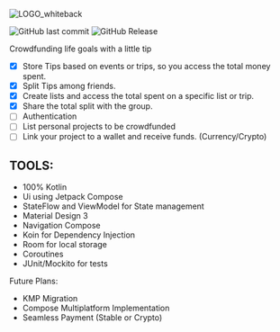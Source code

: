 
![LOGO_whiteback](https://github.com/rafaover/maTIPv2/assets/59352318/6702bf58-7c68-4c4f-a063-8bacd616c52a)

![GitHub last commit](https://img.shields.io/github/last-commit/rafaover/matipv2) ![GitHub Release](https://img.shields.io/github/v/release/rafaover/matipv2) 




Crowdfunding life goals with a little tip

- [x] Store Tips based on events or trips, so you access the total money spent.
- [x] Split Tips among friends.
- [x] Create lists and access the total spent on a specific list or trip.
- [x] Share the total split with the group.
- [ ] Authentication
- [ ] List personal projects to be crowdfunded
- [ ] Link your project to a wallet and receive funds. (Currency/Crypto)

## TOOLS:

- 100% Kotlin
- Ui using Jetpack Compose
- StateFlow and ViewModel for State management
- Material Design 3
- Navigation Compose
- Koin for Dependency Injection
- Room for local storage
- Coroutines
- JUnit/Mockito for tests

Future Plans:
- KMP Migration
- Compose Multiplatform Implementation
- Seamless Payment (Stable or Crypto)
